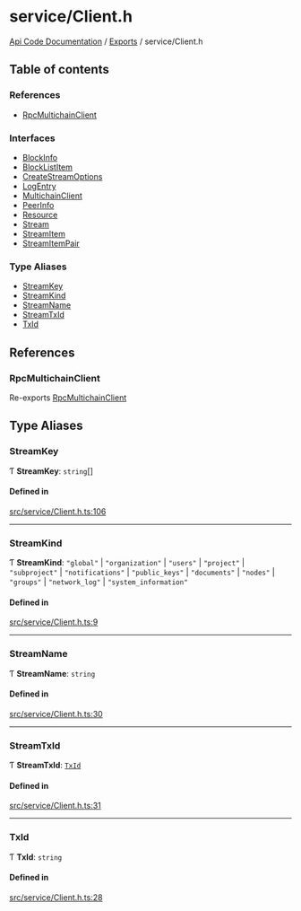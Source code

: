 # service/Client.h
 
[Api Code Documentation](../README.md) / [Exports](../modules.md) / service/Client.h

## Table of contents

### References

- [RpcMultichainClient](service_Client_h.md#rpcmultichainclient)

### Interfaces

- [BlockInfo](../interfaces/service_Client_h.BlockInfo.md)
- [BlockListItem](../interfaces/service_Client_h.BlockListItem.md)
- [CreateStreamOptions](../interfaces/service_Client_h.CreateStreamOptions.md)
- [LogEntry](../interfaces/service_Client_h.LogEntry.md)
- [MultichainClient](../interfaces/service_Client_h.MultichainClient.md)
- [PeerInfo](../interfaces/service_Client_h.PeerInfo.md)
- [Resource](../interfaces/service_Client_h.Resource.md)
- [Stream](../interfaces/service_Client_h.Stream.md)
- [StreamItem](../interfaces/service_Client_h.StreamItem.md)
- [StreamItemPair](../interfaces/service_Client_h.StreamItemPair.md)

### Type Aliases

- [StreamKey](service_Client_h.md#streamkey)
- [StreamKind](service_Client_h.md#streamkind)
- [StreamName](service_Client_h.md#streamname)
- [StreamTxId](service_Client_h.md#streamtxid)
- [TxId](service_Client_h.md#txid)

## References

### RpcMultichainClient

Re-exports [RpcMultichainClient](../classes/service_Client.RpcMultichainClient.md)

## Type Aliases

### StreamKey

Ƭ **StreamKey**: `string`[]

#### Defined in

[src/service/Client.h.ts:106](https://github.com/openkfw/TruBudget/blob/90402cb/api/src/service/Client.h.ts#L106)

___

### StreamKind

Ƭ **StreamKind**: ``"global"`` \| ``"organization"`` \| ``"users"`` \| ``"project"`` \| ``"subproject"`` \| ``"notifications"`` \| ``"public_keys"`` \| ``"documents"`` \| ``"nodes"`` \| ``"groups"`` \| ``"network_log"`` \| ``"system_information"``

#### Defined in

[src/service/Client.h.ts:9](https://github.com/openkfw/TruBudget/blob/90402cb/api/src/service/Client.h.ts#L9)

___

### StreamName

Ƭ **StreamName**: `string`

#### Defined in

[src/service/Client.h.ts:30](https://github.com/openkfw/TruBudget/blob/90402cb/api/src/service/Client.h.ts#L30)

___

### StreamTxId

Ƭ **StreamTxId**: [`TxId`](service_Client_h.md#txid)

#### Defined in

[src/service/Client.h.ts:31](https://github.com/openkfw/TruBudget/blob/90402cb/api/src/service/Client.h.ts#L31)

___

### TxId

Ƭ **TxId**: `string`

#### Defined in

[src/service/Client.h.ts:28](https://github.com/openkfw/TruBudget/blob/90402cb/api/src/service/Client.h.ts#L28)
